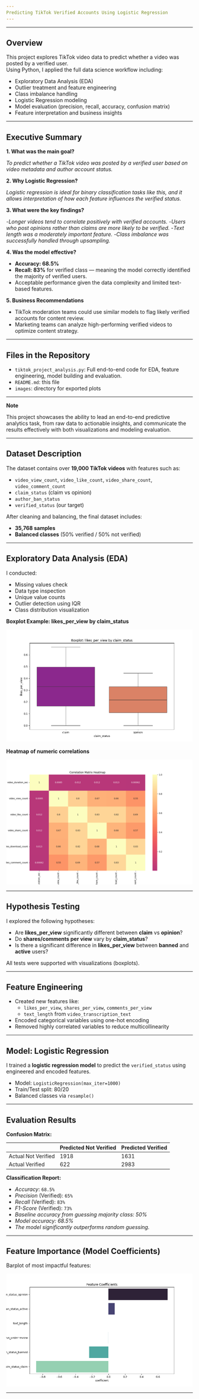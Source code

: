 ```yaml
---
Predicting TikTok Verified Accounts Using Logistic Regression
---
```

---

**Overview**
----

This project explores TikTok video data to predict whether a video was posted by a verified user.  
Using Python, I applied the full data science workflow including:

- Exploratory Data Analysis (EDA)
- Outlier treatment and feature engineering
- Class imbalance handling
- Logistic Regression modeling
- Model evaluation (precision, recall, accuracy, confusion matrix)
- Feature interpretation and business insights


---

**Executive Summary**
---
**1. What was the main goal?**

*To predict whether a TikTok video was posted by a verified user based on video metadata and author account status.*

**2. Why Logistic Regression?**

*Logistic regression is ideal for binary classification tasks like this, and it allows interpretation of how each feature influences the verified status.*

**3. What were the key findings?**


-*Longer videos tend to correlate positively with verified accounts.*
-*Users who post opinions rather than claims are more likely to be verified.*
-*Text length was a moderately important feature.*
-*Class imbalance was successfully handled through upsampling.*

**4. Was the model effective?**

- **Accuracy: 68.5%**
- **Recall: 83%** for verified class — meaning the model correctly identified the majority of verified users.
- Acceptable performance given the data complexity and limited text-based features.

**5. Business Recommendations**

- TikTok moderation teams could use similar models to flag likely verified accounts for content review.
- Marketing teams can analyze high-performing verified videos to optimize content strategy.

---

**Files in the Repository**
----
- `tiktok_project_analysis.py`:  Full end-to-end code for EDA, feature engineering, model building and evaluation.
- `README.md`: this file
- `images`: directory for exported plots

---

**Note**

This project showcases the ability to lead an end-to-end predictive analytics task, from raw data to actionable insights, and communicate the results effectively with both visualizations and modeling evaluation.


----

**Dataset Description**
-----
The dataset contains over **19,000 TikTok videos** with features such as:

- `video_view_count`, `video_like_count`, `video_share_count`, `video_comment_count`
- `claim_status` (claim vs opinion)
- `author_ban_status`
- `verified_status` (our target)

After cleaning and balancing, the final dataset includes:

- **35,768 samples**
- **Balanced classes** (50% verified / 50% not verified)

---

**Exploratory Data Analysis (EDA)**
----
I conducted:

- Missing values check
- Data type inspection
- Unique value counts
- Outlier detection using IQR
- Class distribution visualization

**Boxplot Example: likes_per_view by claim_status**

 
![likes_per_view vs claim_status](images/Boxplot_likes_per_view_by_claim_status.png)


**Heatmap of numeric correlations**


![Correlation_Matrix_Heatmap](images/Correlation_Matrix_Heatmap.png)

---

 **Hypothesis Testing**
---
 I explored the following hypotheses:

- Are **likes_per_view** significantly different between **claim** vs **opinion**?
- Do **shares/comments per view** vary by **claim_status**?
- Is there a significant difference in **likes_per_view** between **banned** and **active** users?

All tests were supported with visualizations (boxplots).

---

**Feature Engineering**
---
- Created new features like:
  - `likes_per_view`, `shares_per_view`, `comments_per_view`
  - `text_length` from `video_transcription_text`
- Encoded categorical variables using one-hot encoding
- Removed highly correlated variables to reduce multicollinearity

---

**Model: Logistic Regression**
---

I trained a **logistic regression model** to predict the `verified_status` using engineered and encoded features.

- Model: `LogisticRegression(max_iter=1000)`
- Train/Test split: 80/20
- Balanced classes via `resample()`

---

**Evaluation Results**
---
**Confusion Matrix:**

|                | Predicted Not Verified | Predicted Verified |
|----------------|------------------------|--------------------|
| Actual Not Verified | 1918                   | 1631               |
| Actual Verified     | 622                    | 2983               |

**Classification Report:**

-  *Accuracy*: `68.5%`
-  *Precision* (Verified): `65%`
-  *Recall* (Verified): `83%`
-  *F1-Score* (Verified): `73%`
-  *Baseline accuracy from guessing majority class: 50%*
-  *Model accuracy: 68.5%* 
-  *The model significantly outperforms random guessing.*

---

**Feature Importance (Model Coefficients)**
---
Barplot of most impactful features:

![Feature_Coefficients](images/Feature_Coefficients.png )

----


